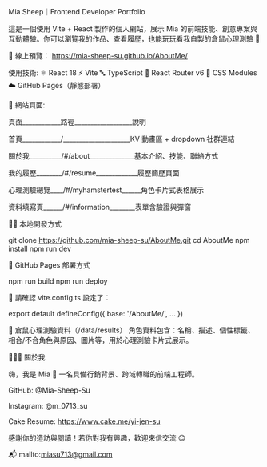 Mia Sheep｜Frontend Developer Portfolio

這是一個使用 Vite + React 製作的個人網站，展示 Mia 的前端技能、創意專案與互動體驗。你可以瀏覽我的作品、查看履歷，也能玩玩看我自製的倉鼠心理測驗 🐹

🔗 線上預覽： https://mia-sheep-su.github.io/AboutMe/

使用技術:
⚛️ React 18
⚡ Vite
🔤 TypeScript
🔀 React Router v6
🎨 CSS Modules
☁️ GitHub Pages（靜態部署）

📂 網站頁面:

頁面____________路徑__________________說明

首頁____________/_____________________KV 動畫區 + dropdown 社群連結

關於我__________/#/about______________基本介紹、技能、聯絡方式

我的履歷________/#/resume_____________履歷簡歷頁面

心理測驗總覽____/#/myhamstertest______角色卡片式表格展示

資料填寫頁______/#/information________表單含驗證與彈窗

🧑‍💻 本地開發方式

git clone https://github.com/mia-sheep-su/AboutMe.git
cd AboutMe
npm install
npm run dev

🚀 GitHub Pages 部署方式

npm run build
npm run deploy

📌 請確認 vite.config.ts 設定了：

export default defineConfig({
  base: '/AboutMe/',
  ...
})

🧠 倉鼠心理測驗資料（/data/results）
角色資料包含：名稱、描述、個性標籤、相合/不合角色與原因、圖片等，用於心理測驗卡片式展示。


👩🏻‍💻 關於我

嗨，我是 Mia 🐑
一名具備行銷背景、跨域轉職的前端工程師。

GitHub: @Mia-Sheep-Su

Instagram: @m_0713_su

Cake Resume: https://www.cake.me/yi-jen-su

感謝你的造訪與閱讀！若你對我有興趣，歡迎來信交流 😊

📬 mailto:miasu713@gmail.com
